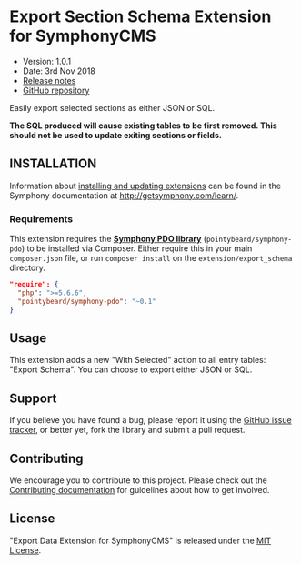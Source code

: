 # Export Section Schema Extension for SymphonyCMS

- Version: 1.0.1
- Date: 3rd Nov 2018
- [Release notes](https://github.com/pointybeard/export_schema/blob/master/CHANGELOG.md)
- [GitHub repository](https://github.com/export_schema/export_schema)

Easily export selected sections as either JSON or SQL.

**The SQL produced will cause existing tables to be first removed. This should not be used to update exiting sections or fields.**

## INSTALLATION

Information about [installing and updating extensions](http://getsymphony.com/learn/tasks/view/install-an-extension/) can be found in the Symphony documentation at <http://getsymphony.com/learn/>.

### Requirements

This extension requires the **[Symphony PDO library](https://github.com/pointybeard/symphony-pdo)** (`pointybeard/symphony-pdo`) to be installed via Composer. Either require this in your main `composer.json` file, or run `composer install` on the `extension/export_schema` directory.

```json
"require": {
  "php": ">=5.6.6",
  "pointybeard/symphony-pdo": "~0.1"
}
```

## Usage

This extension adds a new "With Selected" action to all entry tables: "Export Schema". You can choose to export either JSON or SQL.

## Support

If you believe you have found a bug, please report it using the [GitHub issue tracker](https://github.com/pointybeard/export_schema/issues),
or better yet, fork the library and submit a pull request.

## Contributing

We encourage you to contribute to this project. Please check out the [Contributing documentation](https://github.com/pointybeard/export_schema/blob/master/CONTRIBUTING.md) for guidelines about how to get involved.

## License

"Export Data Extension for SymphonyCMS" is released under the [MIT License](http://www.opensource.org/licenses/MIT).
